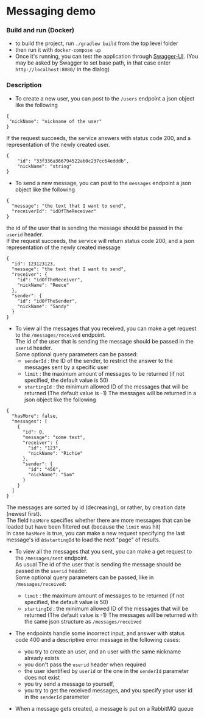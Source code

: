 # Messaging demo

### Build and run (Docker)
* to build the project, run `./gradlew build` from the top level folder
* then run it with `docker-compose up`
* Once it's running, you can test the application through [Swagger-UI](http://localhost:8080/swagger-ui.html). 
(You may be asked by Swagger to set  base path, in that case enter `http://localhost:8080/` in the dialog)

### Description

* To create a new user, you can post to the `/users` endpoint a json object like the following
```
{
 "nickName": "nickname of the user"
}
```
If the request succeeds, the service answers with status code 200, and a representation of the newly created user.
```
{
    "id": "33f336a366794522ab0c237cc64edddb",
    "nickName": "string"
}
```

* To send a new message, you can post to the `messages` endpoint a json object like the following
```
{
  "message": "the text that I want to send",
  "receiverId": "idOfTheReceiver"
}
```
the id of the user that is sending the message should be passed in the `userid` header.\
If the request succeeds, the service will return status code 200, and a json representation of the newly created message
```
{
  "id": 123123123,
  "message": "the text that I want to send",
  "receiver": {
    "id": "idOfTheReceiver",
    "nickName": "Reece"
  },
  "sender": {
    "id": "idOfTheSender",
    "nickName": "Sandy"
  }
}
```
* To view all the messages that you received, you can make a get request to the `/messages/received` endpoint.\
The id of the user that is sending the message should be passed in the `userid` header.\
Some optional query parameters can be passed:
  * `senderId` : the ID of the sender, to restrict the answer to the messages sent by a specific user
  * `limit` : the maximum amount of messages to be returned (if not specified, the default value is 50)
  * `startingId` : the minimum allowed ID of the messages that will be returned (The default value is -1)
The messages will be returned in a json object like the following
```
{
  "hasMore": false,
  "messages": [
    {
      "id": 0,
      "message": "some text",
      "receiver": {
        "id": "123",
        "nickName": "Richie"
      },
      "sender": {
        "id": "456",
        "nickName": "Sam"
      }
    }
  ]
}
```
The messages are sorted by id (decreasing), or rather, by creation date (newest first).\
The field `hasMore` specifies whether there are more messages that can be loaded but have been filtered out (because the `limit` was hit)\
In case `hasMore` is true, you can make a new request specifying the last message's id as`startingId` to load the next "page" of results.


* To view all the messages that you sent, you can make a get request to the `/messages/sent` endpoint.\
As usual The id of the user that is sending the message should be passed in the `userid` header.\
Some optional query parameters can be passed, like in `/messages/received`:
  * `limit` : the maximum amount of messages to be returned (if not specified, the default value is 50)
  * `startingId` : the minimum allowed ID of the messages that will be returned (The default value is -1)
The messages will be returned with the same json structure as `/messages/received`

* The endpoints handle some incorrect input, and answer with status code 400 and a descriptive error message in the following cases:
  * you try to create an user, and an user with the same nickname already exists
  * you don't pass the `userid` header when required
  * the user identified by `userid` or the one in the `senderId` parameter does not exist
  * you try send a message to yourself, 
  * you try to get the received messages, and you specify your user id in the `senderId` parameter
  
* When a message gets created, a message is put on a RabbitMQ queue


